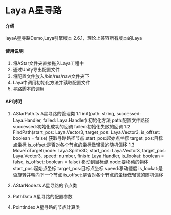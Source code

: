 # Laya A星寻路

#### 介绍

layaA星寻路Demo,Laya引擎版本 2.6.1，理论上兼容所有版本的Laya

#### 使用说明

1.	将AStar文件夹直接拖入Laya工程中
2.  通过Unity导出配置文件
3.	将配置文件放入/bin/res/nav/文件夹下
4.	Laya中调用初始化方法并读取配置文件
5.	寻路脚本的调用

#### API说明

1.	AStarPath.ts A星寻路的管理类
1.1	init(path: string, successed: Laya.Handler, failed: Laya.Handler)
	初始化方法 	path:配置文件路径	successed:初始化成功的回调	failed:初始化失败的回调
1.2	FindPath(start_pos: Laya.Vector3, target_pos: Laya.Vector3, is_offset: boolean = false)
	获取寻路路径节点	start_pos:起始点坐标	target_pos:目标点坐标	is_offset:是否对各个节点的坐标做轻微的随机偏移
1.3	MoveToTarget(node: Laya.Sprite3D, start_pos: Laya.Vector3, target_pos: Laya.Vector3, speed: number, finish: Laya.Handler, is_lookat: boolean = false, is_offset: boolean = false)
	移动到目标点	node:要移动的物体	start_pos:起始点坐标	target_pos:目标点坐标	speed:移动速度 is_lookat:是否旋转并朝向下一个节点	is_offset:是否对各个节点的坐标做轻微的随机偏移

2.	AStarNode.ts A星寻路的节点类

3.	PathData	A星寻路的配置参数

4.	PointIndex	A星寻路的节点计算类
